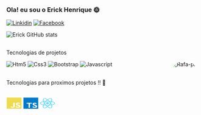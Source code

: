 ### Ola! eu sou o Erick Henrique 🌞

[![Linkidin](https://img.shields.io/badge/LinkedIn-0077B5?style=for-the-badge&logo=linkedin&logoColor=white)](https://www.linkedin.com/in/erick-henrique-caetano-de-almeida-758571165/)
[![Facebook](https://img.shields.io/badge/Facebook-1877F2?style=for-the-badge&logo=facebook&logoColor=white)](https://www.linkedin.com/in/erick-henrique-caetano-de-almeida-758571165/)

![Erick GitHub stats](https://github-readme-stats.vercel.app/api?username=Dev-3rick&show_icons=true&theme=onedark)

##
Tecnologias de projetos
<div style="display: inline_block">
<img alt = Htm5 src = https://img.shields.io/badge/HTML5-E34F26?style=for-the-badge&logo=html5&logoColor=white > <img alt = Css3 src =https://img.shields.io/badge/CSS3-1572B6?style=for-the-badge&logo=css3&logoColor=white> <img alt = Bootstrap src =	https://img.shields.io/badge/Bootstrap-563D7C?style=for-the-badge&logo=bootstrap&logoColor=white> <img alt = Javascript src = https://img.shields.io/badge/JavaScript-323330?style=for-the-badge&logo=javascript&logoColor=F7DF1E> 
<img align="right" alt="Rafa-pic" height="200" style="border-radius:50px;"  src="https://media.discordapp.net/attachments/457615677893771265/1076108040840937512/Assis_futuristic_programmer_using_computer_realistic_punk_with__3492cbf4-fafa-48d3-9244-66514c3535cf.png?width=588&height=588"></div><br>

Tecnologias para proximos projetos !! 🦾
  
  <div style="display: inline_block"><br>
  <img align="center" alt="Js" height="30" width="40" src="https://raw.githubusercontent.com/devicons/devicon/master/icons/javascript/javascript-plain.svg">
  <img align="center" alt="Ts" height="30" width="40" src="https://raw.githubusercontent.com/devicons/devicon/master/icons/typescript/typescript-plain.svg">
  <img align="center" alt="React" height="30" width="40" src="https://raw.githubusercontent.com/devicons/devicon/master/icons/react/react-original.svg">
  
</div>
  
